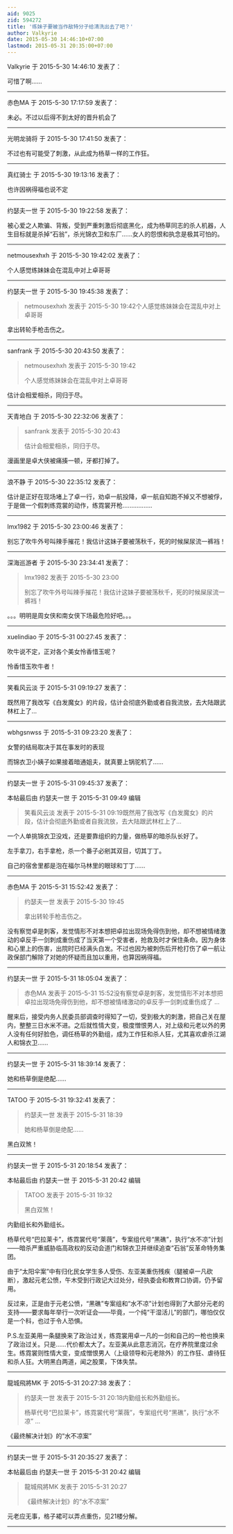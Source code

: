 ```yaml
---
aid: 9025
zid: 594272
title: '练妹子要被当作敌特分子给清洗出去了吧？'
author: Valkyrie
date: 2015-05-30 14:46:10+07:00
lastmod: 2015-05-31 20:35:00+07:00
---
```


Valkyrie 于 2015-5-30 14:46:10 发表了：

可惜了啊……

---------

赤色MA 于 2015-5-30 17:17:59 发表了：

未必。不过以后得不到太好的晋升机会了

---------

光明龙骑将 于 2015-5-30 17:41:50 发表了：

不过也有可能受了刺激，从此成为杨草一样的工作狂。

---------

真红骑士 于 2015-5-30 19:13:16 发表了：

也许因祸得福也说不定

---------

约瑟夫一世 于 2015-5-30 19:22:58 发表了：

被心爱之人欺骗、背叛，受到严重刺激后彻底黑化，成为杨草同志的杀人机器，人生目标就是杀掉“石翁”，杀光锦衣卫和东厂……女人的怨恨和执念是极其可怕的。

---------

netmousexhxh 于 2015-5-30 19:42:02 发表了：

个人感觉练妹妹会在混乱中对上卓哥哥

---------

约瑟夫一世 于 2015-5-30 19:45:38 发表了：

> netmousexhxh 发表于 2015-5-30 19:42个人感觉练妹妹会在混乱中对上卓哥哥



拿出转轮手枪击伤之。

---------

sanfrank 于 2015-5-30 20:43:50 发表了：

> netmousexhxh 发表于 2015-5-30 19:42
> 
> 个人感觉练妹妹会在混乱中对上卓哥哥



估计会相爱相杀，同归于尽。

---------

天青地白 于 2015-5-30 22:32:06 发表了：

> sanfrank 发表于 2015-5-30 20:43
> 
> 估计会相爱相杀，同归于尽。



漫画里是卓大侠被痛揍一顿，牙都打掉了。

---------

浪不静 于 2015-5-30 22:35:12 发表了：

估计是正好在现场堵上了卓一行，劝卓一航投降，卓一航自知跑不掉又不想被俘，于是做一个假刺练霓裳的动作，练霓裳开枪.................

---------

lmx1982 于 2015-5-30 23:00:46 发表了：

别忘了吹牛外号叫辣手摧花！我估计这妹子要被荡秋千，死的时候屎尿流一裤裆！

---------

深海巡游者 于 2015-5-30 23:34:41 发表了：

> lmx1982 发表于 2015-5-30 23:00
> 
> 别忘了吹牛外号叫辣手摧花！我估计这妹子要被荡秋千，死的时候屎尿流一裤裆！



。。。明明是周女侠和南女侠下场最危险好吧。。。

---------

xuelindiao 于 2015-5-31 00:27:45 发表了：

吹牛说不定，正对各个美女怜香惜玉呢？

怜香惜玉吹牛者！

---------

笑看风云淡 于 2015-5-31 09:19:27 发表了：

既然用了我改写《白发魔女》的片段，估计会彻底外勤或者自我流放，去大陆跟武林杠上了...

---------

wbhgsnwss 于 2015-5-31 09:23:20 发表了：

女警的结局取决于其在事发时的表现

而锦衣卫小姨子如果接着暗通姐夫，就真要上锅驼机了……

---------

约瑟夫一世 于 2015-5-31 09:45:37 发表了：

本帖最后由 约瑟夫一世 于 2015-5-31 09:49 编辑 


> 
> 笑看风云淡 发表于 2015-5-31 09:19既然用了我改写《白发魔女》的片段，估计会彻底外勤或者自我流放，去大陆跟武林杠上了...



一个人单挑锦衣卫没戏，还是要靠组织的力量，做杨草的暗杀队长好了。

左手拿刀，右手拿枪，杀一个番子必剜其双目，切其丁丁。

自己的宿舍里都是泡在福尔马林里的眼球和丁丁……

---------

赤色MA 于 2015-5-31 15:52:42 发表了：

> 约瑟夫一世 发表于 2015-5-30 19:45
> 
> 拿出转轮手枪击伤之。



没有察觉卓是刺客，发觉情形不对本想把卓拉出现场免得伤到他，却不想被情绪激动的卓反手一剑刺成重伤成了当天第一个受害者，抢救及时才保住条命。因为身体和心里上的伤害，出院时已经满头白发。不过也因为被刺伤后开枪打伤了卓一航让政保部门解除了对她的怀疑而且加以重用，也算因祸得福。

---------

约瑟夫一世 于 2015-5-31 18:05:04 发表了：

> 赤色MA 发表于 2015-5-31 15:52没有察觉卓是刺客，发觉情形不对本想把卓拉出现场免得伤到他，却不想被情绪激动的卓反手一剑刺成重伤成了 ...



醒来后，接受内务人民委员部调查时得知了一切，受到极大的刺激，把自己关在屋内，整整三日水米不进。之后就性情大变，极度憎恨男人，对上级和元老以外的男人没有任何好脸色，调任杨草的外勤组，成为工作狂和杀人狂，尤其喜欢虐杀江湖人和锦衣卫……

---------

约瑟夫一世 于 2015-5-31 18:39:14 发表了：

她和杨草倒是绝配……

---------

TATOO 于 2015-5-31 19:32:41 发表了：

> 约瑟夫一世 发表于 2015-5-31 18:39
> 
> 她和杨草倒是绝配……



黑白双煞！

---------

约瑟夫一世 于 2015-5-31 20:18:54 发表了：

本帖最后由 约瑟夫一世 于 2015-5-31 20:42 编辑 


> 
> TATOO 发表于 2015-5-31 19:32
> 
> 黑白双煞！



内勤组长和外勤组长。

杨草代号“巴拉莱卡”，练霓裳代号“莱薇”，专案组代号“黑礁”，执行“水不凉”计划——暗杀严重威胁临高政权的反动会道门和锦衣卫并继续追查“石翁”反革命特务集团。

由于“太阳伞案”中有归化民女学生多人受伤、左亚美重伤残疾（腿被卓一凡砍断），激起元老公愤，午木受到行政记大过处分，经执委会和教育口协调，仍予留用。

反过来，正是由于元老公愤，“黑礁”专案组和“水不凉”计划也得到了大部分元老的支持——要求每年举行一次听证会——毕竟，一个纯“干湿活儿”的部门，哪怕仅仅是一个科，也过于令人恐惧。

P.S.左亚美用一条腿换来了政治过关，练霓裳用卓一凡的一剑和自己的一枪也换来了政治过关。只是……代价都太大了。左亚美从此意志消沉，在疗养院里度过余生。练霓裳则性情大变，变成憎恨男人（上级领导和元老除外）的工作狂、虐待狂和杀人狂。大明黑白两道，闻之股栗，下体失禁。

---------

龍城飛將MK 于 2015-5-31 20:27:38 发表了：

> 约瑟夫一世 发表于 2015-5-31 20:18内勤组长和外勤组长。
> 
> 杨草代号“巴拉莱卡”，练霓裳代号“莱薇”，专案组代号“黑礁”，执行“水不凉” ...



《最终解决计划》的“水不凉案”

---------

约瑟夫一世 于 2015-5-31 20:35:27 发表了：

本帖最后由 约瑟夫一世 于 2015-5-31 20:42 编辑 


> 
> 龍城飛將MK 发表于 2015-5-31 20:27
> 
> 《最终解决计划》的“水不凉案”



元老应无事，格子裙可以弄点重伤，见21楼分解。

---------

